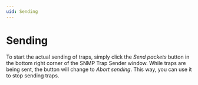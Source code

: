 ```yaml
---
uid: Sending
---
```


# Sending

To start the actual sending of traps, simply click the *Send packets* button in the bottom right corner of the SNMP Trap Sender window. While traps are being sent, the button will change to *Abort sending*. This way, you can use it to stop sending traps.
